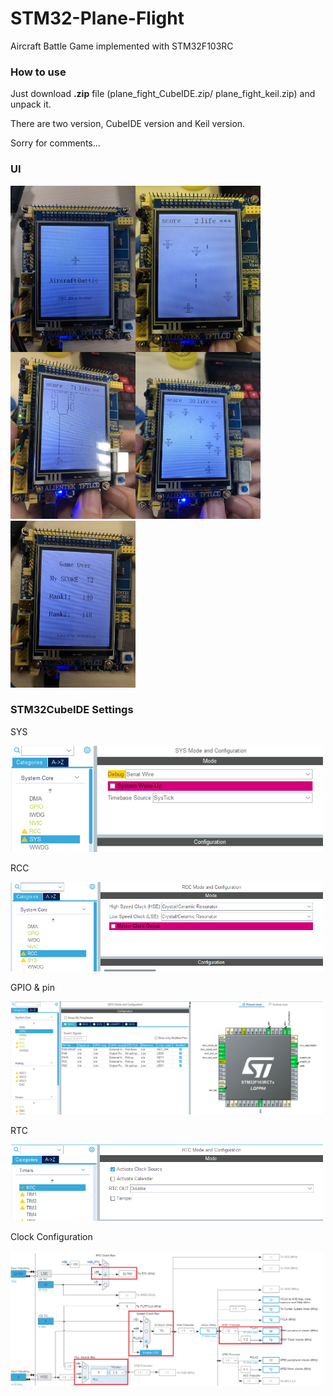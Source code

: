 # STM32-Plane-Flight
Aircraft Battle Game implemented with STM32F103RC

### How to use

Just download **.zip** file (plane_fight_CubeIDE.zip/ plane_fight_keil.zip) and unpack it.

There are two version, CubeIDE version and Keil version.

Sorry for comments...

### UI

<img src="/Readme/start.jpg" width="200" align="left"/>
<img src="/Readme/level1.jpg" width="200" align="left"/>
<img src="/Readme/level4.jpg" width="200"/>

<img src="/Readme/boss.jpg" width="200" align="left"/>
<img src="/Readme/score.jpg" width="200"/>

### STM32CubeIDE Settings

SYS

<img src="/Readme/01.png" width="500"/>

RCC

<img src="/Readme/02.png" width="500"/>

GPIO & pin

<img src="/Readme/03.png" width="500"/>

RTC

<img src="/Readme/04.png" width="500"/>

Clock Configuration

<img src="/Readme/05.png" width="500"/>

